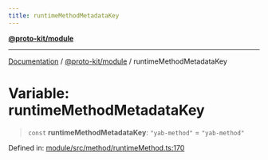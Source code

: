 ```yaml
---
title: runtimeMethodMetadataKey
---
```


[**@proto-kit/module**](../README.md)

***

[Documentation](../../../README.md) / [@proto-kit/module](../README.md) / runtimeMethodMetadataKey

# Variable: runtimeMethodMetadataKey

> `const` **runtimeMethodMetadataKey**: `"yab-method"` = `"yab-method"`

Defined in: [module/src/method/runtimeMethod.ts:170](https://github.com/proto-kit/framework/blob/b953c754e500c62f01fbbd6d09adfb2f5577269d/packages/module/src/method/runtimeMethod.ts#L170)
